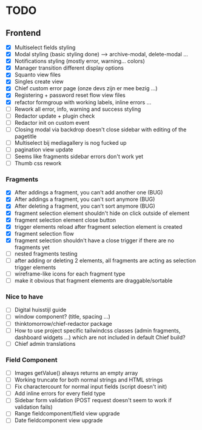 # TODO

## Frontend

-   [x] Multiselect fields styling
-   [x] Modal styling (basic styling done) --> archive-modal, delete-modal ...
-   [x] Notifications styling (mostly error, warning... colors)
-   [x] Manager transition different display options
-   [x] Squanto view files
-   [x] Singles create view
-   [x] Chief custom error page (onze devs zijn er mee bezig ...)
-   [x] Registering + password reset flow view files
-   [x] refactor formgroup with working labels, inline errors ...
-   [ ] Rework all error, info, warning and success styling
-   [ ] Redactor update + plugin check
-   [ ] Redactor init on custom event
-   [ ] Closing modal via backdrop doesn't close sidebar with editing of the pagetitle
-   [ ] Multiselect bij mediagallery is nog fucked up
-   [ ] pagination view update
-   [ ] Seems like fragments sidebar errors don't work yet
-   [ ] Thumb css rework

### Fragments

-   [x] After addings a fragment, you can't add another one (BUG)
-   [x] After addings a fragment, you can't sort anymore (BUG)
-   [x] After deleting a fragment, you can't sort anymore (BUG)
-   [x] fragment selection element shouldn't hide on click outside of element
-   [x] fragment selection element close button
-   [x] trigger elements reload after fragment selection element is created
-   [x] fragment selection flow
-   [x] fragment selection shouldn't have a close trigger if there are no fragments yet
-   [ ] nested fragments testing
-   [ ] after adding or deleting 2 elements, all fragments are acting as selection trigger elements
-   [ ] wireframe-like icons for each fragment type
-   [ ] make it obvious that fragment elements are draggable/sortable

### Nice to have

-   [ ] Digital huisstijl guide
-   [ ] window component? (title, spacing ...)
-   [ ] thinktomorrow/chief-redactor package
-   [ ] How to use project specific tailwindcss classes (admin fragments, dashboard widgets ...) which are not included in default Chief build?
-   [ ] Chief admin translations

### Field Component

-   [ ] Images getValue() always returns an empty array
-   [ ] Working truncate for both normal strings and HTML strings
-   [ ] Fix charactercount for normal input fields (script doesn't init)
-   [ ] Add inline errors for every field type
-   [ ] Sidebar form validation (POST request doesn't seem to work if validation fails)
-   [ ] Range fieldcomponent/field view upgrade
-   [ ] Date fieldcomponent view upgrade
